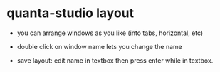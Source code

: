 # quanta-studio layout


- you can arrange windows as you like (into tabs, horizontal, etc)
- double click on window name lets you change the name

- save layout: edit name in textbox then press enter while in textbox.
